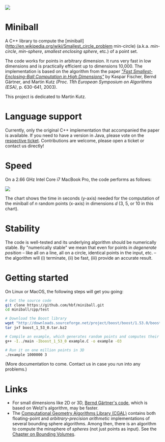 ![](http://hbf.github.com/miniball/miniball.png)

# Miniball
A C++ library to compute the [miniball](http://en.wikipedia.org/wiki/Smallest_circle_problem min-circle) (a.k.a. _min-circle_, _min-sphere_, _smallest enclosing sphere_, etc.) of a point set.

The code works for points in arbitrary dimension. It runs very fast in low dimensions and is practically efficient up to dimensions 10,000. The implementation is based on the algorithm from the paper _["Fast Smallest-Enclosing-Ball Computation in High Dimensions"](http://hbf.github.com/miniball/)_ by Kaspar Fischer, Bernd Gärtner, and Martin Kutz _(Proc. 11th European Symposium on Algorithms (ESA)_, p. 630-641, 2003).

This project is dedicated to Martin Kutz.

# Language support

Currently, only the original C++ implementation that accompanied the paper is available. If you need to have a version in Java, please vote on the [respective ticket](https://github.com/hbf/miniball/issues/1). Contributions are welcome, please open a ticket or contact us directly!

# Speed
On a 2.66 GHz Intel Core i7 MacBook Pro, the code performs as follows:

![](http://hbf.github.com/miniball/times.png)

The chart shows the time in seconds (y-axis) needed for the computation of the miniball of *n* random points (x-axis) in dimensions *d* (3, 5, or 10 in this chart).

# Stability

The code is well-tested and its underlying algorithm should be numerically stable. By "numerically stable" we mean that even for points in _degenerate position_ – like all on a line, all on a circle, identical points in the input, etc. – the algorithm will (i) terminate, (ii) be fast, (iii) provide an accurate result.

# Getting started

On Linux or MacOS, the following steps will get you going:

```bash
# Get the source code
git clone https://github.com/hbf/miniball.git
cd miniball/cpp/test

# Download the Boost library
wget "http://downloads.sourceforge.net/project/boost/boost/1.53.0/boost_1_53_0.tar.bz2"
tar jxf boost_1_53_0.tar.bz2

# Compile an example, which generates random points and computes their miniball
g++ -I../main -Iboost_1_53_0 example.C -o example -O3

# Run it on one million points in 3D
./example 1000000 3
```

(More documentation to come. Contact us in case you run into any problems.)

# Links
  * For small dimensions like 2D or 3D, [Bernd Gärtner's code](http://www.inf.ethz.ch/personal/gaertner/miniball.html), which is based on Welzl's algorithm, may be faster.
  * The [Computational Geometry Algorithms Library (CGAL)](http://www.cgal.org/) contains both floating-point and _arbitrary-precision arithmetic_ implementations of several bounding sphere algorithms. Among then, there is an algorithm to compute the minsphere of _spheres_ (not just points as input). See the [Chapter on Bounding Volumes](http://www.cgal.org/Manual/latest/doc_html/cgal_manual/Bounding_volumes/Chapter_main.html).
